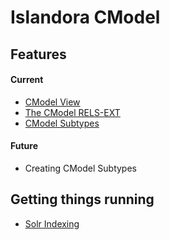 # Islandora CModel

## Features
#### Current
 * [CModel View](https://github.com/ncphillips/islandora_cmodel/wiki/CModel-View)
 * [The CModel RELS-EXT](https://github.com/ncphillips/islandora_cmodel/wiki/The-CModel-RELS-EXT)
 * [CModel Subtypes](https://github.com/ncphillips/islandora_cmodel/wiki/CModel-Subtypes)

#### Future
 * Creating CModel Subtypes

## Getting things running
 * [Solr Indexing](https://github.com/ncphillips/islandora_cmodel/wiki/Solr-Indexing)

